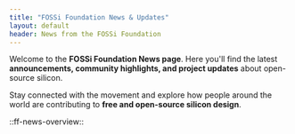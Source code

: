 ```yaml
---
title: "FOSSi Foundation News & Updates"
layout: default
header: News from the FOSSi Foundation
---
```


Welcome to the **FOSSi Foundation News page**.
Here you'll find the latest **announcements, community highlights, and project updates** about open-source silicon.

Stay connected with the movement and explore how people around the world are contributing to **free and open-source silicon design**.

::ff-news-overview::
